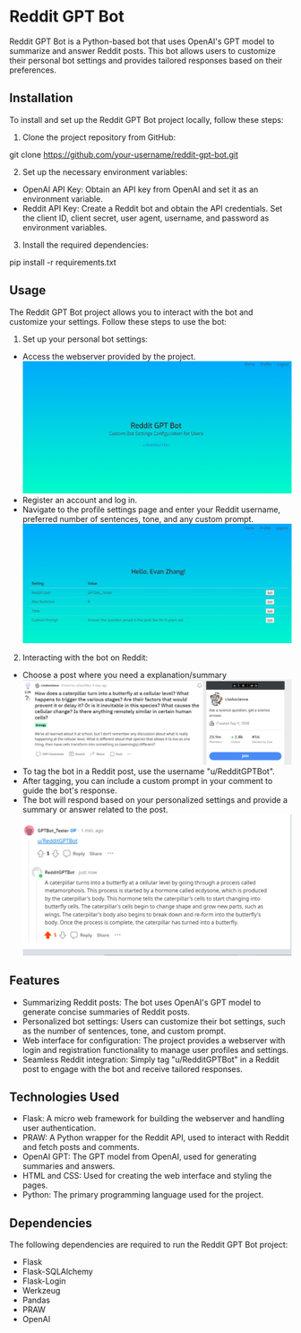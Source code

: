 # Reddit GPT Bot

Reddit GPT Bot is a Python-based bot that uses OpenAI's GPT model to summarize and answer Reddit posts. This bot allows users to customize their personal bot settings and provides tailored responses based on their preferences.

## Installation

To install and set up the Reddit GPT Bot project locally, follow these steps:

1. Clone the project repository from GitHub:

git clone https://github.com/your-username/reddit-gpt-bot.git


2. Set up the necessary environment variables:
- OpenAI API Key: Obtain an API key from OpenAI and set it as an environment variable.
- Reddit API Key: Create a Reddit bot and obtain the API credentials. Set the client ID, client secret, user agent, username, and password as environment variables.

3. Install the required dependencies:

pip install -r requirements.txt


## Usage

The Reddit GPT Bot project allows you to interact with the bot and customize your settings. Follow these steps to use the bot:

1. Set up your personal bot settings:
- Access the webserver provided by the project.
![Home](images/home.png)
- Register an account and log in.
- Navigate to the profile settings page and enter your Reddit username, preferred number of sentences, tone, and any custom prompt.
![Profile](images/profile.png)

2. Interacting with the bot on Reddit:
- Choose a post where you need a explanation/summary
![Question](images/question.png)
- To tag the bot in a Reddit post, use the username "u/RedditGPTBot".
- After tagging, you can include a custom prompt in your comment to guide the bot's response.
- The bot will respond based on your personalized settings and provide a summary or answer related to the post.
![Answer](images/answer.png)

## Features

- Summarizing Reddit posts: The bot uses OpenAI's GPT model to generate concise summaries of Reddit posts.
- Personalized bot settings: Users can customize their bot settings, such as the number of sentences, tone, and custom prompt.
- Web interface for configuration: The project provides a webserver with login and registration functionality to manage user profiles and settings.
- Seamless Reddit integration: Simply tag "u/RedditGPTBot" in a Reddit post to engage with the bot and receive tailored responses.

## Technologies Used

- Flask: A micro web framework for building the webserver and handling user authentication.
- PRAW: A Python wrapper for the Reddit API, used to interact with Reddit and fetch posts and comments.
- OpenAI GPT: The GPT model from OpenAI, used for generating summaries and answers.
- HTML and CSS: Used for creating the web interface and styling the pages.
- Python: The primary programming language used for the project.

## Dependencies

The following dependencies are required to run the Reddit GPT Bot project:

- Flask
- Flask-SQLAlchemy
- Flask-Login
- Werkzeug
- Pandas
- PRAW
- OpenAI
